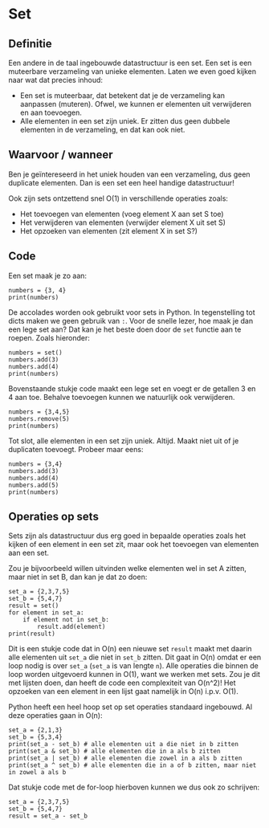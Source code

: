 # Set

## Definitie
Een andere in de taal ingebouwde datastructuur is een set. Een set is een muteerbare verzameling van unieke elementen. Laten we even goed kijken naar wat dat precies inhoud:

- Een set is muteerbaar, dat betekent dat je de verzameling kan aanpassen (muteren). Ofwel, we kunnen er elementen uit verwijderen en aan toevoegen.
- Alle elementen in een set zijn uniek. Er zitten dus geen dubbele elementen in de verzameling, en dat kan ook niet.

## Waarvoor / wanneer
Ben je geïntereseerd in het uniek houden van een verzameling, dus geen duplicate elementen. Dan is een set een heel handige datastructuur!

Ook zijn sets ontzettend snel O(1) in verschillende operaties zoals:

- Het toevoegen van elementen (voeg element X aan set S toe)
- Het verwijderen van elementen (verwijder element X uit set S)
- Het opzoeken van elementen (zit element X in set S?)

## Code
Een set maak je zo aan:

    numbers = {3, 4}
    print(numbers)

De accolades worden ook gebruikt voor sets in Python. In tegenstelling tot dicts maken we geen gebruik van `:`. Voor de snelle lezer, hoe maak je dan een lege set aan? Dat kan je het beste doen door de `set` functie aan te roepen. Zoals hieronder:

    numbers = set()
    numbers.add(3)
    numbers.add(4)
    print(numbers)

Bovenstaande stukje code maakt een lege set en voegt er de getallen 3 en 4 aan toe. Behalve toevoegen kunnen we natuurlijk ook verwijderen.

    numbers = {3,4,5}
    numbers.remove(5)
    print(numbers)

Tot slot, alle elementen in een set zijn uniek. Altijd. Maakt niet uit of je duplicaten toevoegt. Probeer maar eens:

    numbers = {3,4}
    numbers.add(3)
    numbers.add(4)
    numbers.add(5)
    print(numbers)

## Operaties op sets
Sets zijn als datastructuur dus erg goed in bepaalde operaties zoals het kijken of een element in een set zit, maar ook het toevoegen van elementen aan een set.

Zou je bijvoorbeeld willen uitvinden welke elementen wel in set A zitten, maar niet in set B, dan kan je dat zo doen:

    set_a = {2,3,7,5}
    set_b = {5,4,7}
    result = set()
    for element in set_a:
        if element not in set_b:
            result.add(element)
    print(result)

Dit is een stukje code dat in O(n) een nieuwe set `result` maakt met daarin alle elementen uit `set_a` die niet in `set_b` zitten. Dit gaat in O(n) omdat er een loop nodig is over `set_a` (`set_a` is van lengte `n`). Alle operaties die binnen de loop worden uitgevoerd kunnen in O(1), want we werken met sets. Zou je dit met lijsten doen, dan heeft de code een complexiteit van O(n^2)! Het opzoeken van een element in een lijst gaat namelijk in O(n) i.p.v. O(1).

Python heeft een heel hoop set op set operaties standaard ingebouwd. Al deze operaties gaan in O(n):

    set_a = {2,1,3}
    set_b = {5,3,4}
    print(set_a - set_b) # alle elementen uit a die niet in b zitten
    print(set_a & set_b) # alle elementen die in a als b zitten
    print(set_a | set_b) # alle elementen die zowel in a als b zitten
    print(set_a ^ set_b) # alle elementen die in a of b zitten, maar niet in zowel a als b

Dat stukje code met de for-loop hierboven kunnen we dus ook zo schrijven:

    set_a = {2,3,7,5}
    set_b = {5,4,7}
    result = set_a - set_b

